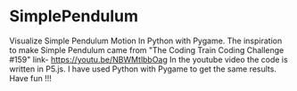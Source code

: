 # SimplePendulum
Visualize Simple Pendulum Motion In Python with Pygame.
The inspiration to make Simple Pendulum came from "The Coding Train Coding Challenge #159" link- https://youtu.be/NBWMtlbbOag
In the youtube video the code is written in P5.js.
I have used Python with Pygame to get the same results. Have fun !!!
